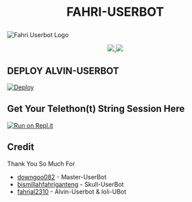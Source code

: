 # <p align="center">FAHRI-USERBOT</p>
![Fahri Userbot Logo](https://telegra.ph/file/c88f256d9fd8043c3a409.jpg)

<p align="center">
  <a href="https://github.com/fahrial2310/Fahri-UserBot/fork">
    <img src="https://img.shields.io/github/forks/fahrial2310/Fahri-UserBot?label=Fork&style=social">
    
  </a>
  <a href="https://github.com/fahrial2310/Fahri-Userbot">
    <img src="https://img.shields.io/github/stars/fahrial2310/Fahri-Userbot?style=social">
  </a>
</p>  

## DEPLOY ALVIN-USERBOT

[![Deploy](https://www.herokucdn.com/deploy/button.svg)](https://heroku.com/deploy?template=https://github.com/fahrial2310/Fahri-UserBot/tree/Fahri-UserBot)

## Get Your Telethon(t) String Session Here
[![Run on Repl.it](https://repl.it/badge/github/fahrial2310/AlvinStringSession)](https://replit.com/@fahrial2310/AlvinStringSession)
<br>
</p>

## Credit
Thank You So Much For

*   [downgoo082](https://github.com/downgoo082) - Master-UserBot
*   [bismillahfahriganteng](https://github.com/bismillahfahriganteng) - Skull-UserBot
*   [fahrial2310](https://github.com/fahrial2310) - Alvin-Userbot & loli-UBot

